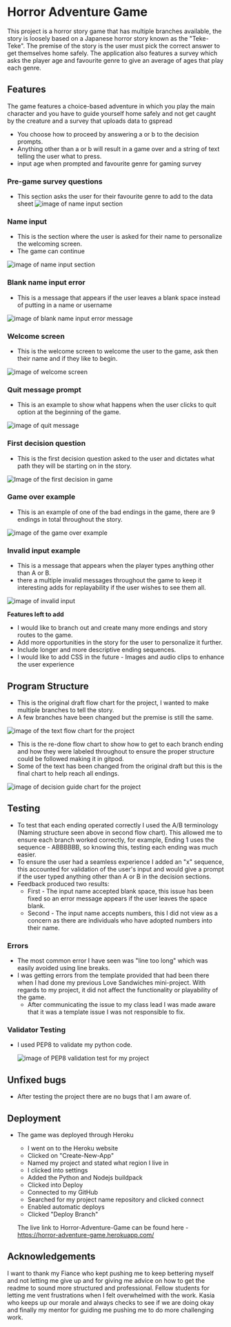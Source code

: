 # Horror Adventure Game
This project is a horror story game that has multiple branches available, the story is loosely based on a Japanese horror story known as the "Teke-Teke".
The premise of the story is the user must pick the correct answer to get themselves home safely.
The application also features a survey which asks the player age and favourite genre to give an average of ages that play each genre.


## Features
The game features a choice-based adventure in which you play the main character and you have to guide yourself home safely and not get caught by the creature and a survey that uploads data to gspread
- You choose how to proceed by answering a or b to the decision prompts.
- Anything other than a or b will result in a game over and a string of text telling the user what to press.
- input age when prompted and favourite genre for gaming survey

### Pre-game survey questions

- This section asks the user for their favourite genre to add to the data sheet 
![image of name input section](static/images-for-python-readme/pre-game-survey-questions.JPG) 

### Name input

- This is the section where the user is asked for their name to personalize the welcoming screen.
- The game can continue 

![image of name input section](static/images-for-python-readme/name-input.JPG) 


### Blank name input error

- This is a message that appears if the user leaves a blank space instead of putting in a name or username 

![image of blank name input error message](static/images-for-python-readme/blank-input-error.JPG) 


### Welcome screen

- This is the welcome screen to welcome the user to the game, ask then their name and if they like to begin.

![image of welcome screen](static/images-for-python-readme/welcome-screen-for-user.JPG) 


### Quit message prompt

- This is an example to show what happens when the user clicks to quit option at the beginning of the game.

![image of quit message](static/images-for-python-readme/when-user-clicks-quit.JPG) 

### First decision question

- This is the first decision question asked to the user and dictates what path they will be starting on in the story.

![Image of the first decision in game](static/images-for-python-readme/first-decision-branch.JPG)

### Game over example

- This is an example of one of the bad endings in the game, there are 9 endings in total throughout the story.

![image of the game over example](static/images-for-python-readme/game-over-example.JPG)

### Invalid input example

- This is a message that appears when the player types anything other than A or B.
- there a multiple invalid messages throughout the game to keep it interesting adds for replayability if the user wishes to see them all.

![image of invalid input](static/images-for-python-readme/invalid-input-message.JPG) 


 **Features left to add**

- I would like to branch out and create many more endings and story routes to the game.
- Add more opportunities in the story for the user to personalize it further.
- Include longer and more descriptive ending sequences.
- I would like to add CSS in the future - Images and audio clips to enhance the user experience 


## Program Structure

- This is the original draft flow chart for the project, I wanted to make multiple branches to tell the story.
- A few branches have been changed but the premise is still the same.

![image of the text flow chart for the project](static/images-for-python-readme/flow-chart-for-text.jpeg) 

- This is the re-done flow chart to show how to get to each branch ending and how they were labeled throughout to ensure the proper structure could be followed making it in gitpod.
- Some of the text has been changed from the original draft but this is the final chart to help reach all endings.

![image of decision guide chart for the project](static/images-for-python-readme/flow-chart-for-decisions-guide.jpeg) 


## Testing

 - To test that each ending operated correctly I used the A/B terminology (Naming structure seen above in second flow chart).
 This allowed me to ensure each branch worked correctly, for example, 
 Ending 1 uses the sequence - ABBBBBB, so knowing this, testing each ending was much easier.
 - To ensure the user had a seamless experience I added an "x" sequence, this accounted for validation of the user's input and would give a prompt if the user typed anything other than A or B in the decision sections. 
 - Feedback produced two results:
    - First - The input name accepted blank space, this issue has been fixed so an error message appears if the user leaves the space blank.
    - Second - The input name accepts numbers, this I did not view as a concern as there are individuals who have adopted numbers into their name.

### Errors

  - The most common error I have seen was "line too long" which was easily avoided using line breaks.
  - I was getting errors from the template provided that had been there when I had done my previous Love Sandwiches mini-project.
  With regards to my project, it did not affect the functionality or playability of the game.
    - After communicating the issue to my class lead I was made aware that it was a template issue I was not responsible to fix.


### Validator Testing 

- I used PEP8 to validate my python code.

  ![image of PEP8 validation test for my project](static/images-for-python-readme/python-project-validation-image.JPG)

## Unfixed bugs
- After testing the project there are no bugs that I am aware of.    

## Deployment 

- The game was deployed through Heroku 
  - I went on to the Heroku website 
  - Clicked on "Create-New-App"
  - Named my project and stated what region I live in
  - I clicked into settings 
  - Added the Python and Nodejs buildpack
  - Clicked into Deploy 
  - Connected to my GitHub
  - Searched for my project name repository and clicked connect
  - Enabled automatic deploys
  - Clicked "Deploy Branch" 

  The live link to Horror-Adventure-Game can be found here - https://horror-adventure-game.herokuapp.com/

## Acknowledgements

I want to thank my Fiance who kept pushing me to keep bettering myself and not letting me give up and for giving me advice on how to get the readme to sound more structured and professional.
Fellow students for letting me vent frustrations when I felt overwhelmed with the work.
Kasia who keeps up our morale and always checks to see if we are doing okay and finally my mentor for guiding me pushing me to do more challenging work.





